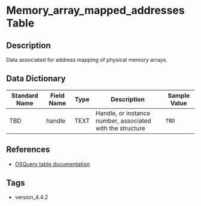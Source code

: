 # Memory_array_mapped_addresses Table

## Description
Data associated for address mapping of physical memory arrays.

## Data Dictionary
|Standard Name|Field Name|Type|Description|Sample Value|
|---|---|---|---|---|
|TBD|handle| TEXT|Handle, or instance number, associated with the structure|`TBD`|

## References
* [OSQuery table documentation](https://osquery.io/schema/current#memory_array_mapped_addresses)

## Tags
* version_4.4.2